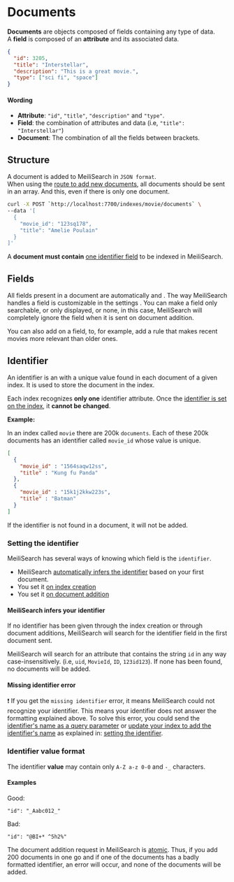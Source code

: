 # Documents

**Documents** are objects composed of fields containing any type of data.</br>
A **field** is composed of an **attribute** and its associated data.

```json
{
  "id": 3205,
  "title": "Interstellar",
  "description": "This is a great movie.",
  "type": ["sci fi", "space"]
}
```

#### Wording

- **Attribute**: `"id"`, `"title"`, `"description"` and `"type"`.
- **Field**: the combination of attributes and data (i.e, `"title": "Interstellar"`)
- **Document**: The combination of all the fields between brackets.

## Structure

A document is added to MeiliSearch in `JSON format`.<br/>
When using the [route to add new documents](/references/documents.md#add-or-update-documents), all documents should be sent in an array. And this, even if there is only one document.

```bash
curl -X POST `http://localhost:7700/indexes/movie/documents` \
--data '[
  {
    "movie_id": "123sq178",
    "title": "Amelie Poulain"
  }
]'
```

A **document must contain** [one identifier field](/guides/main_concepts/documents.md#identifier) to be indexed in MeiliSearch.

## Fields

All fields present in a document are automatically <glossary word="searchable" /> and <glossary word="displayed" />.
The way MeiliSearch handles a field is customizable in the settings <Badge text="soon" type="warn"/>. You can make a field only searchable, or only displayed, or none, in this case, MeiliSearch will completely ignore the field when it is sent on document addition.

You can also add <glossary word="ranking rules" /> on a field, to, for example, add a rule that makes recent movies more relevant than older ones.

## Identifier

An identifier is an <glossary word="attribute" /> with a unique value found in each document of a given index. It is used to store the document in the index.

Each index recognizes **only one** identifier attribute. Once the [identifier is set on the index](/guides/main_concepts/documents.md#setting-the-identifier), it **cannot be changed**.

**Example:**

In an index called `movie` there are 200k `documents`. Each of these 200k documents has an identifier called `movie_id` whose value is unique.

```json
[
  {
    "movie_id" : "1564saqw12ss",
    "title" : "Kung fu Panda"
  },
  {
    "movie_id" : "15k1j2kkw223s",
    "title" : "Batman"
  }
]
```

If the identifier is not found in a document, it will not be added.

### Setting the identifier

MeiliSearch has several ways of knowing which field is the `identifier`.

- MeiliSearch [automatically infers the identifier](/guides/main_concepts/documents.md#meilisearch-infers-your-identifier) based on your first document.
- You set it [on index creation](/references/indexes.md#create-an-index)
- You set it [on document addition](/references/documents.md#add-or-replace-documents)

#### MeiliSearch infers your identifier

If no identifier has been given through the index creation or through document additions, MeiliSearch will search for the identifier field in the first document sent.

MeiliSearch will search for an attribute that contains the string `id` in any way case-insensitively. (i.e, `uid`, `MovieId`, `ID`, `123id123`).
If none has been found, no documents will be added.

#### Missing identifier error

❗️ If you get the `missing identifier` error, it means MeiliSearch could not recognize your identifier. This means your identifier does not answer the formatting explained above. To solve this error, you could send the [identifier's name as a query parameter](/references/documents.md#add-or-replace-documents) or [update your index  to add the identifier's name](/references/indexes.md#create-an-index) as explained in: [setting the identifier](/guides/main_concepts/documents.md#identifier).

### Identifier value format

The identifier **value** may contain only `A-Z a-z 0-0` and `-_` characters.

#### Examples

Good:
```
"id": "_Aabc012_"
```
Bad:
```
"id": "@BI+* ^5h2%"
```


The document addition request in MeiliSearch is [atomic](https://en.wikipedia.org/wiki/Atomicity_(database_systems)). Thus, if you add 200 documents in one go and if one of the documents has a badly formatted identifier, an error will occur, and none of the documents will be added.
